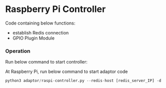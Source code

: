 # Raspberry Pi Controller
Code containing below functions:

* establish Redis connection
* GPIO Plugin Module

### Operation
Run below command to start controller:

At Raspberry Pi, run below command to start adaptor code
```python
python3 adaptor/raspi-controller.py --redis-host [redis_server_IP] -d
```